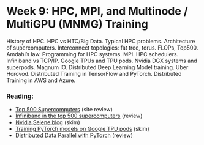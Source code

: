 # Week 9: HPC, MPI, and Multinode / MultiGPU (MNMG) Training 

History of HPC. HPC vs HTC/Big Data. Typical HPC problems. Architecture of supercomputers. 
Interconnect topologies: fat tree, torus. FLOPs, Top500. Amdahl’s law. Programming for HPC systems. 
MPI. HPC schedulers. Infiniband vs TCP/IP. Google TPUs and TPU pods. Nvidia DGX systems and superpods. 
Magnum IO. Distributed Deep Learning Model training. 
Uber Horovod. Distributed Training in TensorFlow and PyTorch. Distributed Training in AWS and Azure. 

### Reading: 
* [Top 500 Supercomputers](https://www.top500.org/lists/top500/) (site review)
* [Infiniband in the top 500 supercomputers](https://blogs.nvidia.com/blog/2020/06/22/top500-isc-supercomputing/) (review)
* [Nvidia Selene blog](https://blogs.nvidia.com/blog/2020/08/14/making-selene-pandemic-ai/) (skim)
* [Training PyTorch models on Google TPU pods](https://cloud.google.com/tpu/docs/tutorials/pytorch-pod) (skim)
* [Distributed Data Parallel with PyTorch](https://pytorch.org/tutorials/intermediate/ddp_tutorial.html) (review)
